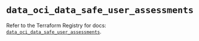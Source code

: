 # `data_oci_data_safe_user_assessments`

Refer to the Terraform Registry for docs: [`data_oci_data_safe_user_assessments`](https://registry.terraform.io/providers/hashicorp/oci/7.19.0/docs/data-sources/data_safe_user_assessments).
